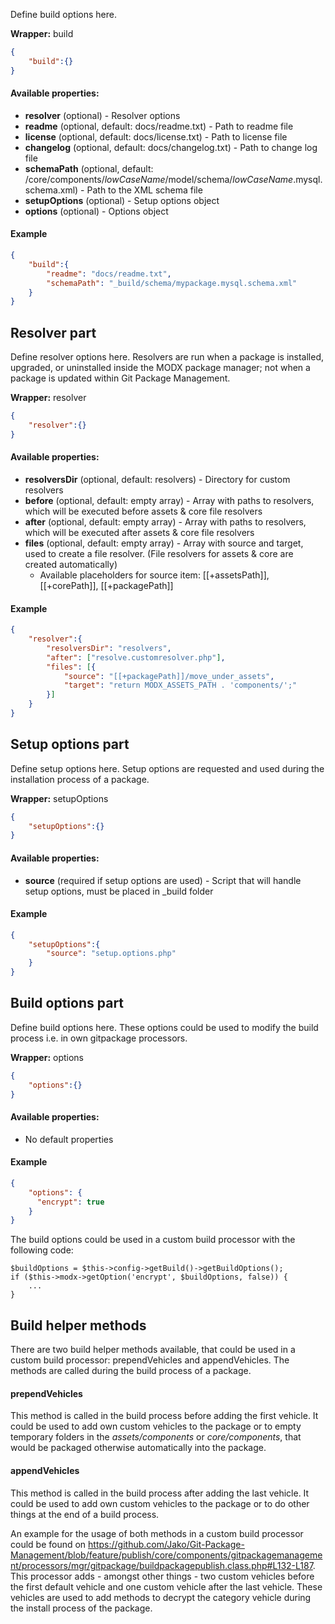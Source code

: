 Define build options here.

**Wrapper:** build
```json
{
    "build":{}
}
```

#### Available properties:
* **resolver** (optional) - Resolver options
* **readme** (optional, default: docs/readme.txt) - Path to readme file
* **license** (optional, default: docs/license.txt) - Path to license file
* **changelog** (optional, default: docs/changelog.txt) - Path to change log file
* **schemaPath** (optional, default: /core/components/$lowCaseName$/model/schema/$lowCaseName$.mysql.schema.xml) - Path to the XML schema file
* **setupOptions** (optional) - Setup options object
* **options** (optional) - Options object

#### Example
```json
{
    "build":{
        "readme": "docs/readme.txt",        
        "schemaPath": "_build/schema/mypackage.mysql.schema.xml"
    }
}
```

## Resolver part
Define resolver options here. Resolvers are run when a package is installed, upgraded, or uninstalled inside the MODX package manager; not when a package is updated within Git Package Management.

**Wrapper:** resolver
```json
{
    "resolver":{}
}
```

#### Available properties:
* **resolversDir** (optional, default: resolvers) - Directory for custom resolvers
* **before** (optional, default: empty array) - Array with paths to resolvers, which will be executed before assets & core file resolvers
* **after** (optional, default: empty array) - Array with paths to resolvers, which will be executed after assets & core file resolvers
* **files** (optional, default: empty array) - Array with source and target, used to create a file resolver. (File resolvers for assets & core are created automatically)
    * Available placeholders for source item: [[+assetsPath]], [[+corePath]], [[+packagePath]]

#### Example
```json
{
    "resolver":{
        "resolversDir": "resolvers",
        "after": ["resolve.customresolver.php"],
        "files": [{
            "source": "[[+packagePath]]/move_under_assets",
            "target": "return MODX_ASSETS_PATH . 'components/';"
        }]
    }
}
```

## Setup options part
Define setup options here. Setup options are requested and used during the installation process of a package.

**Wrapper:** setupOptions
```json
{
    "setupOptions":{}
}
```

#### Available properties:
* **source** (required if setup options are used) - Script that will handle setup options, must be placed in _build folder

#### Example
```json
{
    "setupOptions":{
        "source": "setup.options.php"
    }
}
```

## Build options part
Define build options here. These options could be used to modify the build process i.e. in own gitpackage processors.

**Wrapper:** options
```json
{
    "options":{}
}
```

#### Available properties:
* No default properties

#### Example
```json
{
    "options": {
      "encrypt": true
    }
}
```

The build options could be used in a custom build processor with the following code:
 
```
$buildOptions = $this->config->getBuild()->getBuildOptions();
if ($this->modx->getOption('encrypt', $buildOptions, false)) {
    ...
}
```

## Build helper methods

There are two build helper methods available, that could be used in a custom build processor: prependVehicles and appendVehicles. The methods are called during the build process of a package.

#### prependVehicles

This method is called in the build process before adding the first vehicle. It could be used to add own custom vehicles to the package or to empty temporary folders in the *assets/components* or *core/components*, that would be packaged otherwise automatically into the package.

#### appendVehicles

This method is called in the build process after adding the last vehicle. It could be used to add own custom vehicles to the package or to do other things at the end of a build process.

An example for the usage of both methods in a custom build processor could be found on https://github.com/Jako/Git-Package-Management/blob/feature/publish/core/components/gitpackagemanagement/processors/mgr/gitpackage/buildpackagepublish.class.php#L132-L187. This processor adds - amongst other things - two custom vehicles before the first default vehicle and one custom vehicle after the last vehicle. These vehicles are used to add methods to decrypt the category vehicle during the install process of the package.  
